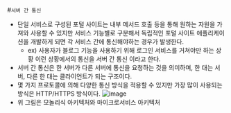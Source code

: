 #```서버 간 통신```
- 단일 서비스로 구성된 포털 사이트는 내부 메서드 호출 등을 통해 원하는 자원을 가져와 사용할 수 있지만 서비스 기능별로 구분해서 독립적인 포털 사이트 애플리케이션을 개발하게 되면 각 서비스 간에 통신해야하는 경우가 발생한다.
  - ex) 사용자가 블로그 기능을 사용하기 위해 로그인 서비스를 거쳐야만 하는 상황 이런 상황에서의 통신을 서버 간 통신 이라고 한다.
- 서버 간 통신은 한 서버가 다른 서버에 통신을 요청하는 것을 의미하며, 한 대는 서버, 다른 한 대는 클라이언트가 되는 구조이다.
- 몇 가지 프로토콜에 의해 다양한 통신 방식을 적용할 수 있지만 가장 많이 사용되는 방식은 HTTP/HTTPS 방식이다.
![image](https://github.com/user-attachments/assets/43a5d49f-5828-40de-b1b0-94cb613e95c1)
- 위 그림은 모놀리식 아키텍처와 마이크로서비스 아키텍처
